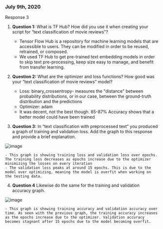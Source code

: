 ### July 9th, 2020

Response 3
1. **Question 1:** What is TF Hub?  How did you use it when creating your script for “text classification of movie reviews”?
	- Tensor Flow Hub is a repository for machine learning models that are accessible to users. They can be modified in order to be reused, retrained, or composed.
	- We used TF Hub to get pre-trained text embedding models in order to skip text pre-processing, keep size easy to manage, and benefit from transfer learning. 
	
2. **Question 2:** What are the optimizer and loss functions?  How good was your “text classification of movie reviews” model?
	- Loss: binary_crossentropy- measures the "distance" between probability distributions, or in our case, between the ground-truth distribution and the predictions
	- Optimizer: adam
	- It was decent, not the best though. 85-87% Accuracy shows that a better model could have been trained
	
3. **Question 3:** In “text classification with preprocessed text” you produced a graph of training and validation loss.  Add the graph to this response and provide a brief explanation.

![image](https://user-images.githubusercontent.com/67920563/87247962-d931ae80-c424-11ea-8de1-9e1b70e6541c.png)

	- This graph is showing training loss and validation loss over epochs. The training loss decreases as epochs increase due to the optimizer minimizing the losses on every iteration
	- The validation loss peaks at around 15 epochs. This is due to the model over optimizing, meaning the model is overfit when working on the testing data.

4. **Question 4** Likewise do the same for the training and validation accuracy graph.

![image](https://user-images.githubusercontent.com/67920563/87248113-902e2a00-c425-11ea-8260-67bb46d697b5.png)

	- This graph is showing training accuracy and validation accuracy over time. As seen with the previous graph, the training accuracy increases as the epochs increase due to the optimizer. Validation accuracy becomes stagnant after 15 epochs due to the model becoming overfit.
